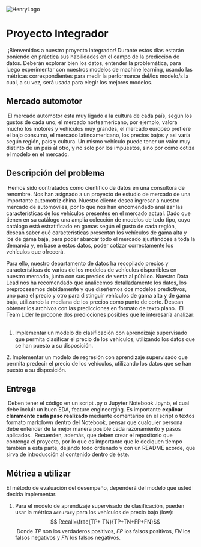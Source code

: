 ![HenryLogo](https://d31uz8lwfmyn8g.cloudfront.net/Assets/logo-henry-white-lg.png)
​
# Proyecto Integrador
​
¡Bienvenidos a nuestro proyecto integrador! Durante estos días estarán poniendo en práctica sus habilidades en el campo de la predicción de datos. Deberán explorar bien los datos, entender la problemática, para luego experimentar con nuestros modelos de machine learning, usando las métricas correspondientes para medir la performance del/los modelo/s la cual, a su vez, será usada para elegir los mejores modelos.
​
​
## Mercado automotor
​​
El mercado automotor esta muy ligado a la cultura de cada país, según los gustos de cada uno, el mercado norteamericano, por ejemplo, valora mucho los motores y vehículos muy grandes, el mercado europeo prefiere el bajo consumo, el mercado latinoamericano, los precios bajos y asi varía según región, país y cultura. Un mismo vehículo puede tener un valor muy distinto de un pais al otro, y no solo por los impuestos, sino por cómo cotiza el modelo en el mercado.

## Descripción del problema
​
Hemos sido contratados como científico de datos en una consultora de renombre. Nos han asignado a un proyecto de estudio de mercado de una importante automotriz china. Nuestro cliente desea ingresar a nuestro mercado de automóviles, por lo que nos han encomendado analizar las características de los vehículos presentes en el mercado actual. Dado que tienen en su catálogo una amplia colección de modelos de todo tipo, cuyo catálogo está estratificado en gamas según el gusto de cada región, desean saber qué características presentan los vehículos de gama alta y los de gama baja, para poder abarcar todo el mercado ajustándose a toda la demanda y, en base a estos datos, poder cotizar correctamente los vehículos que ofrecerá. 

Para ello, nuestro departamento de datos ha recopilado precios y características de varios de los modelos de vehículos disponibles en nuestro mercado, junto con sus precios de venta al público. Nuestro Data Lead nos ha recomendado que analicemos detalladamente los datos, los preprocesemos debidamente y que diseñemos dos modelos predictivos, uno para el precio y otro para distinguir vehículos de gama alta y de gama baja, utilizando la mediana de los precios como punto de corte. Desean obtener los archivos con las predicciones en formato de texto plano.
​
El Team Lider le propone dos predicciones posibles que le interesaría analizar:
​
1. Implementar un modelo de clasificación con aprendizaje supervisado que permita clasificar el precio de los vehículos, utilizando los datos que se han puesto a su disposición.

​2. Implementar un modelo de regresión con aprendizaje supervisado que permita predecir el precio de los vehículos, utilizando los datos que se han puesto a su disposición.



## Entrega
​
Deben tener el código en un script .py o Jupyter Notebook .ipynb, el cual debe incluir un buen EDA, feature engineerging. Es importante **explicar claramente cada paso realizado** mediante comentarios en el script o textos formato markdown dentro del Notebook, pensar que cualquier persona debe entender de la mejor manera posible cada razonamiento y pasos aplicados.
​
Recuerden, además, que deben crear el repositorio que contenga el proyecto, por lo que es importante que le dediquen tiempo también a esta parte, dejando todo ordenado y con un README acorde, que sirva de introducción al contenido dentro de éste.
​
​
## Métrica a utilizar

El método de evaluación del desempeño, dependerá del modelo que usted decida implementar.
​
1. Para el modelo de aprendizaje supervisado de clasificación, pueden usar la métrica `Accuracy` para los vehículos de precio bajo (low):
​
$$ Recall=\frac{TP+ TN}{TP+TN+FP+FN}$$
​
Donde $TP$ son los verdaderos positivos, $FP$ los falsos positivos, $FN$ los falsos negativos y $FN$ los falsos negativos. 